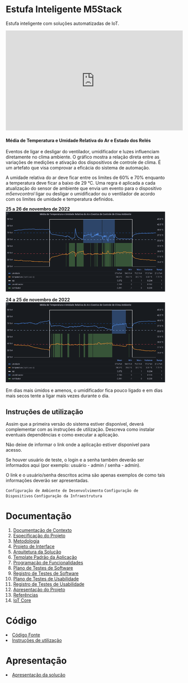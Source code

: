 # Estufa Inteligente M5Stack
 Estufa inteligente com soluções automatizadas de IoT.

 <iframe width="560" height="315" src="https://www.youtube.com/embed/enBlLgzpFUg" title="YouTube video player" frameborder="0" allow="accelerometer; autoplay; clipboard-write; encrypted-media; gyroscope; picture-in-picture" allowfullscreen></iframe>

#### Média de Temperatura e Umidade Relativa do Ar e Estado dos Relés
Eventos de ligar e desligar do ventilador, umidificador e luzes influenciam diretamente no clima ambiente. O gráfico mostra a relação direta entre as variações de medições e ativação dos dispositivos de controle de clima. É um artefato que visa comprovar a eficácia do sistema de automação. 

A umidade relativa do ar deve ficar entre os limites de 60% e 70% enquanto a temperatura deve ficar a baixo de 29 °C. Uma regra é aplicada a cada atualização do sensor de ambiente que envia um evento para o dispositivo *m5envcontrol* ligar ou desligar o umidificador ou o ventilador de acordo com os limites de umidade e temperatura definidos.

**25 a 26 de novembro de 2022**
![Gráfico 25 a 26 de novembro](docs/graficos/grafana-estufa-inteligente-25-26-novembro.png)

**24 a 25 de novembro de 2022**
![Gráfico 24 a 25 de novembro](docs/graficos/grafana-estufa-inteligente-24-25-novembro.png)

Em dias mais úmidos e amenos, o umidificador fica pouco ligado e em dias mais secos tente a ligar mais vezes durante o dia. 

## Instruções de utilização

Assim que a primeira versão do sistema estiver disponível, deverá complementar com as instruções de utilização. Descreva como instalar eventuais dependências e como executar a aplicação.

Não deixe de informar o link onde a aplicação estiver disponível para acesso.

Se houver usuário de teste, o login e a senha também deverão ser informados aqui (por exemplo: usuário - admin / senha - admin).

O link e o usuário/senha descritos acima são apenas exemplos de como tais informações deverão ser apresentadas.

`Configuração de Ambiente de Desenvolvimento`
`Configuração de Dispositivos`
`Configuração da Infraestrutura`

# Documentação

<ol>
<li><a href="docs/01-documentacao-de-contexto.md"> Documentação de Contexto</a></li>
<li><a href="docs/02-especificacao-do-projeto.md"> Especificação do Projeto</a></li>
<li><a href="docs/03-metodologia.md"> Metodologia</a></li>
<li><a href="docs/04-projeto-de-interface.md"> Projeto de Interface</a></li>
<li><a href="docs/05-arquitetura-da-solucao.md"> Arquitetura da Solução</a></li>
<li><a href="docs/06-template-padrao-da-aplicacao.md"> Template Padrão da Aplicação</a></li>
<li><a href="docs/07-programacao-de-funcionalidades.md"> Programação de Funcionalidades</a></li>
<li><a href="docs/08-plano-de-testes-de-software.md"> Plano de Testes de Software</a></li>
<li><a href="docs/09-registro-de-testes-de-software.md"> Registro de Testes de Software</a></li>
<li><a href="docs/10-plano-de-testes-de-usabilidade.md"> Plano de Testes de Usabilidade</a></li>
<li><a href="docs/11-registro-de-testes-de-usabilidade.md"> Registro de Testes de Usabilidade</a></li>
<li><a href="docs/12-apresentacao-do-projeto.md"> Apresentação do Projeto</a></li>
<li><a href="docs/13-referencias.md"> Referências</a></li>
<li><a href="docs/iot-core.md">IoT Core</a></li>
</ol>

# Código

<li><a href="src/"> Código Fonte</a></li>
<li><a href="src/README.md"> Instruções de utilização</a></li>

# Apresentação

<li><a href="presentation/README.md"> Apresentação da solução</a></li>
